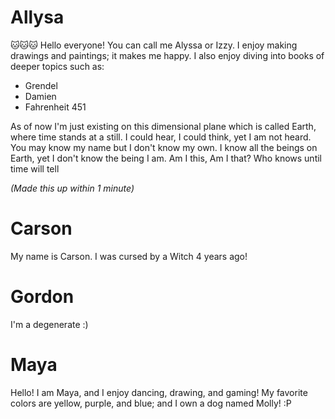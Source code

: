 # Allysa
🐱🐱🐱
Hello everyone! You can call me Alyssa or Izzy. I enjoy making drawings and 
paintings; it makes me happy. I also enjoy diving into books of deeper topics
such as:

- Grendel
- Damien
- Fahrenheit 451

As of now I'm just existing on this dimensional plane which is called Earth,
where time stands at a still. I could hear, I could think, yet I am not
heard. You may know my name but I don't know my own. I know all the beings
on Earth, yet I don't know the being I am. Am I this, Am I that? Who knows
until time will tell 

*(Made this up within 1 minute)*
# Carson

My name is Carson. I was cursed by a Witch 4 years ago!

# Gordon 
I'm a degenerate :)
# Maya

Hello! I am Maya, and I enjoy dancing, drawing, and gaming! My favorite colors are yellow, purple, and blue; and I own a dog named Molly! :P
